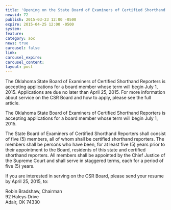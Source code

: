 ```yaml
---
title: 'Opening on the State Board of Examiners of Certified Shorthand Reporters'
newsid: 72
publish: 2015-03-23 12:00 -0500
expire: 2015-04-25 12:00 -0500
system: 
feature: 
category: aoc
news: true
carousel: false
link: 
carousel_expire: 
carousel_content: 
layout: post
---
```

<p>The Oklahoma State Board of Examiners of Certified Shorthand Reporters is accepting applications for a board member whose term will begin July 1, 2015. Applications are due no later than April 25, 2015. For more information about service on the CSR Board and how to apply, please see the full article.</p>
 <!--more-->
<p>The Oklahoma State Board of Examiners of Certified Shorthand Reporters is accepting applications for a board member whose term will begin July 1, 2015. </p>
<p>The State Board of Examiners of Certified Shorthand Reporters shall consist of five (5) members, all of whom shall be certified shorthand reporters. The members shall be persons who have been, for at least five (5) years prior to their appointment to the Board, residents of this state and certified shorthand reporters. All members shall be appointed by the Chief Justice of the Supreme Court and shall serve in staggered terms, each for a period of five (5) years.</p>
<p>If you are interested in serving on the CSR Board, please send your resume by April 25, 2015, to:</p>
<p>Robin Bradshaw, Chairman<br>
92 Haleys Drive<br>
Adair, OK 74330</p>